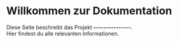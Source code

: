 # Willkommen zur Dokumentation  
Diese Seite beschreibt das Projekt **---------------**.  
Hier findest du alle relevanten Informationen.  

